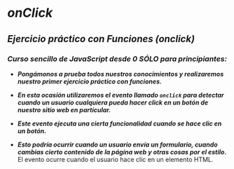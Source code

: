 # **_onClick_**

## **_Ejercicio práctico con Funciones (onclick)_**

### **_Curso sencillo de JavaScript desde 0 SÓLO para principiantes:_**

- **_Pongámonos a prueba todos nuestros conocimientos y realizaremos nuestro primer ejercicio práctico con funciones._**

- **_En esta ocasión utilizaremos el evento llamado ```onclick``` para detectar cuando un usuario cualquiera pueda hacer click en un botón de nuestro sitio web en particular._**

- **_Este evento ejecuta una cierta funcionalidad cuando se hace clic en un botón._**

- **_Esto podría ocurrir cuando un usuario envía un formulario, cuando cambias cierto contenido de la página web y otras cosas por el estilo._**
El evento ocurre cuando el usuario hace clic en un elemento HTML.
